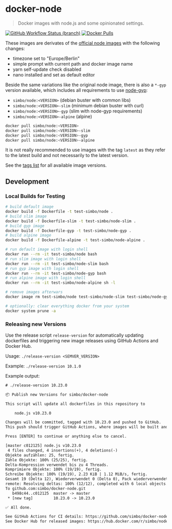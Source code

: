 docker-node
===========

> Docker images with node.js and some opinionated settings.

[![GitHub Workflow Status (branch)](https://img.shields.io/github/workflow/status/simbo/docker-node/CI/master)](https://github.com/simbo/docker-node/actions?query=workflow%3ACI)
[![Docker Pulls](https://img.shields.io/docker/pulls/simbo/node.svg)](https://hub.docker.com/r/simbo/node)


These images are derivates of the [official node images](https://hub.docker.com/_/node/)
with the following changes:

  - timezone set to "Europe/Berlin"
  - simple prompt with current path and docker image name
  - yarn self-update check disabled
  - nano installed and set as default editor

Beside the same variations like the original node image, there is also a `*-gyp`
version available, which includes all requirements to use [node-gyp](https://github.com/nodejs/node-gyp):

  - `simbo/node:<VERSION>` (debian buster with common libs)
  - `simbo/node:<VERSION>-slim` (minimum debian buster with curl)
  - `simbo/node:<VERSION>-gyp` (slim with node-gyp requirements)
  - `simbo/node:<VERSION>-alpine` (alpine)

```sh
docker pull simbo/node:<VERSION>
docker pull simbo/node:<VERSION>-slim
docker pull simbo/node:<VERSION>-gyp
docker pull simbo/node:<VERSION>-alpine
```

It is not really recommended to use images with the tag `latest` as they refer
to the latest build and not necessarily to the latest version.

See the [tags list](https://hub.docker.com/r/simbo/node/tags/) for all available
image versions.

## Development

### Local Builds for Testing

```sh
# build default image
docker build -f Dockerfile -t test-simbo/node .
# build slim image
docker build -f Dockerfile-slim -t test-simbo/node-slim .
# build gyp image
docker build -f Dockerfile-gyp -t test-simbo/node-gyp .
# build alpine image
docker build -f Dockerfile-alpine -t test-simbo/node-alpine .

# run default image with login shell
docker run --rm -it test-simbo/node bash
# run slim image with login shell
docker run --rm -it test-simbo/node-slim bash
# run gyp image with login shell
docker run --rm -it test-simbo/node-gyp bash
# run alpine image with login shell
docker run --rm -it test-simbo/node-alpine sh -l

# remove images afterwars
docker image rm test-simbo/node test-simbo/node-slim test-simbo/node-gyp test-simbo/node-alpine

# optionally: clear everything docker from your system
docker system prune -a
```

### Releasing new Versions

Use the release script `release-version` for automatically updating dockerfiles
and triggering new image releases using GitHub Actions and Docker Hub.

Usage: `./release-version <SEMVER_VERSION>`

Example: `./release-version 10.1.0`

Example output:

```txt
# ./release-version 10.23.0

📦 Publish new Versions for simbo/docker-node

This script will update all dockerfiles in this repository to

    node.js v10.23.0

Changes will be committed, tagged with 10.23.0 and pushed to GitHub.
This push should trigger GitHub Actions, where images will be built and released to Docker Hub, where they will be tagged with 10, 10.23 and 10.23.0.

Press [ENTER] to continue or anything else to cancel.

[master c012125] node.js v10.23.0
 4 files changed, 4 insertions(+), 4 deletions(-)
Objekte aufzählen: 25, fertig.
Zähle Objekte: 100% (25/25), fertig.
Delta-Kompression verwendet bis zu 4 Threads.
Komprimiere Objekte: 100% (19/19), fertig.
Schreibe Objekte: 100% (19/19), 2.23 KiB | 1.12 MiB/s, fertig.
Gesamt 19 (Delta 12), Wiederverwendet 0 (Delta 0), Pack wiederverwendet 0
remote: Resolving deltas: 100% (12/12), completed with 6 local objects.
To github.com:simbo/docker-node.git
   b498c44..c012125  master -> master
 * [new tag]         10.23.0 -> 10.23.0

✅ All done.

See GitHub Actions for CI details: https://github.com/simbo/docker-node/actions
See Docker Hub for released images: https://hub.docker.com/r/simbo/node/tags
```